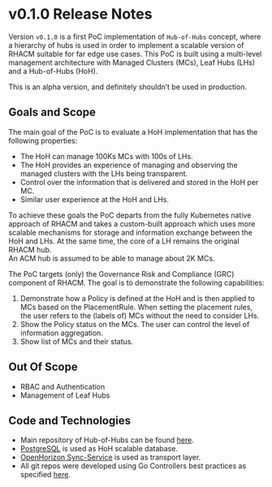 v0.1.0 Release Notes
====================

Version `v0.1.0` is a first PoC implementation of `Hub-of-Hubs` concept, where a hierarchy of hubs is used in order to implement a scalable version of RHACM suitable for far edge use cases.
This PoC is built using a multi-level management architecture with Managed Clusters (MCs), Leaf Hubs (LHs) and a Hub-of-Hubs (HoH).

This is an alpha version, and definitely shouldn’t be used in production.

Goals and Scope
---------------

The main goal of the PoC is to evaluate a HoH implementation that has the following properties:

* The HoH can manage 100Ks MCs with 100s of LHs.
* The HoH provides an experience of managing and observing the managed clusters with the LHs being transparent.
* Control over the information that is delivered and stored in the HoH per MC.
* Similar user experience at the HoH and LHs.

To achieve these goals the PoC departs from the fully Kubernetes native approach of RHACM and takes a custom-built 
approach which uses more scalable mechanisms for storage and information exchange between the HoH and LHs. 
At the same time, the core of a LH remains the original RHACM hub.  
An ACM hub is assumed to be able to manage about 2K MCs.

The PoC targets (only) the Governance Risk and Compliance (GRC) component of RHACM. 
The goal is to demonstrate the following capabilities:

1. Demonstrate how a Policy is defined at the HoH and is then applied to MCs based on the PlacementRule. When setting the placement rules, the user refers to the (labels of) MCs without the need to consider LHs.
1. Show the Policy status on the MCs. The user can control the level of information aggregation.
1. Show list of MCs and their status.

Out Of Scope
------------

* RBAC and Authentication
* Management of Leaf Hubs

Code and Technologies
---------------------
* Main repository of Hub-of-Hubs can be found [here](https://github.com/open-cluster-management/hub-of-hubs).
* [PostgreSQL](https://www.postgresql.org/) is used as HoH scalable database.
* [OpenHorizon Sync-Service](https://github.com/open-horizon/edge-sync-service) is used as transport layer.
* All git repos were developed using Go Controllers best practices as specified [here](https://github.com/open-cluster-management/hub-of-hubs#development).